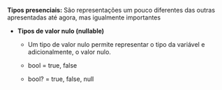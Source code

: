 
**Tipos presenciais:** 
	São representações um pouco diferentes das outras apresentadas até agora, mas igualmente importantes

- **Tipos de valor nulo (nullable)**
	- Um tipo de valor nulo permite representar o tipo da variável e adicionalmente, o valor nulo.
	
	- bool = true, false
	- bool? = true, false, null

